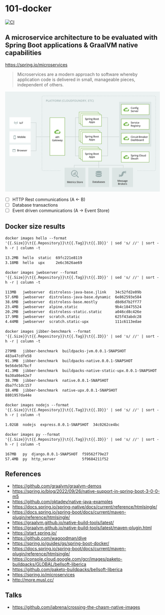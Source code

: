 # 101-docker

[![CI](https://github.com/jabrena/101-docker/actions/workflows/build.yaml/badge.svg)](https://github.com/jabrena/101-docker/actions/workflows/build.yaml)

## A microservice architecture to be evaluated with Spring Boot applications & GraalVM native capabilities

https://spring.io/microservices

> Microservices are a modern approach to software whereby application code
is delivered in small, manageable pieces, independent of others.

![](./docs/spring-microservice-diagram.png)

- [ ] HTTP Rest communications (A <- B)
- [ ] Database transactions
- [ ] Event driven communications (A -> Event Store)

## Docker size results

```
docker images hello --format '{{.Size}}\t{{.Repository}}\t{{.Tag}}\t{{.ID}}' | sed 's/ //' | sort -h -r | column -t

13.2MB  hello  static  69fc221e8119
3.18MB  hello  upx     2e6c3626ae69

docker images jwebserver --format '{{.Size}}\t{{.Repository}}\t{{.Tag}}\t{{.ID}}' | sed 's/ //' | sort -h -r | column -t

113MB   jwebserver  distroless-java-base.jlink    34c52fd2e09b
57.6MB  jwebserver  distroless-java-base.dynamic  6e862593e584
38.6MB  jwebserver  distroless-base.mostly        d8d6d7b2ff77
23.4MB  jwebserver  alpine.static                 9b4c18475524
20.2MB  jwebserver  distroless-static.static      a046cd8c426e
17.9MB  jwebserver  scratch.static                625f43abdc28
4.44MB  jwebserver  scratch.static-upx            111c6113edae

docker images jibber-benchmark --format '{{.Size}}\t{{.Repository}}\t{{.Tag}}\t{{.ID}}' | sed 's/ //' | sort -h -r | column -t

279MB   jibber-benchmark  buildpacks-jvm.0.0.1-SNAPSHOT     483a47cdfe58
91.3MB  jibber-benchmark  buildpacks-native.0.0.1-SNAPSHOT  9e56de567bcf
41.3MB  jibber-benchmark  buildpacks-native-static-upx.0.0.1-SNAPSHOT  9a30a86e62e7
38.7MB  jibber-benchmark  native.0.0.1-SNAPSHOT             dba7fc1dc157
18.4MB  jibber-benchmark  native-upx.0.0.1-SNAPSHOT         8801957da44e

docker images nodejs --format '{{.Size}}\t{{.Repository}}\t{{.Tag}}\t{{.ID}}' | sed 's/ //' | sort -h -r | column -t

1.02GB  nodejs  express.0.0.1-SNAPSHOT  34c0262ce4bc

docker images py --format '{{.Size}}\t{{.Repository}}\t{{.Tag}}\t{{.ID}}' | sed 's/ //' | sort -h -r | column -t

167MB   py  django.0.0.1-SNAPSHOT  f59562f79e27
57.4MB  py  http_server            5f9684211f52
```

## References

- https://github.com/graalvm/graalvm-demos
- https://spring.io/blog/2022/09/26/native-support-in-spring-boot-3-0-0-m5
- https://github.com/oktadev/native-java-examples
- https://docs.spring.io/spring-native/docs/current/reference/htmlsingle/
- https://docs.spring.io/spring-boot/docs/current/maven-plugin/reference/htmlsingle/
- https://graalvm.github.io/native-build-tools/latest/
- https://graalvm.github.io/native-build-tools/latest/maven-plugin.html
- https://start.spring.io/
- https://github.com/wagoodman/dive
- https://spring.io/guides/gs/spring-boot-docker/
- https://docs.spring.io/spring-boot/docs/current/maven-plugin/reference/htmlsingle/
- https://console.cloud.google.com/gcr/images/paketo-buildpacks/GLOBAL/bellsoft-liberica
- https://github.com/paketo-buildpacks/bellsoft-liberica
- https://spring.io/microservices
- http://more.musl.cc/

## Talks

- https://github.com/jabrena/crossing-the-chasm-native-images
